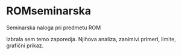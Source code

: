 # ROMseminarska
Seminarska naloga pri predmetu ROM


Izbrala sem temo zaporedja. Njihova analiza, zanimivi primeri, limite, grafični prikaz.
